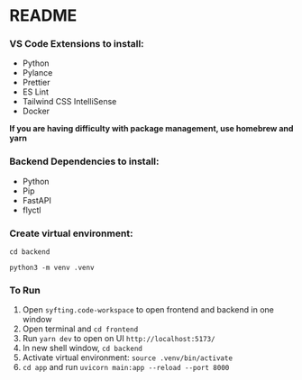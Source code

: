 # README

### VS Code Extensions to install:
- Python
- Pylance
- Prettier
- ES Lint
- Tailwind CSS IntelliSense
- Docker

**If you are having difficulty with package management, use homebrew and yarn**

### Backend Dependencies to install:
- Python
- Pip
- FastAPI
- flyctl

### Create virtual environment:
`cd backend`

`python3 -m venv .venv`

### To Run
1. Open `syfting.code-workspace` to open frontend and backend in one window 
2. Open terminal and `cd frontend`
3. Run `yarn dev` to open on UI `http://localhost:5173/`
4. In new shell window, `cd backend`
5. Activate virtual environment: `source .venv/bin/activate`
6. `cd app` and run `uvicorn main:app --reload --port 8000`
